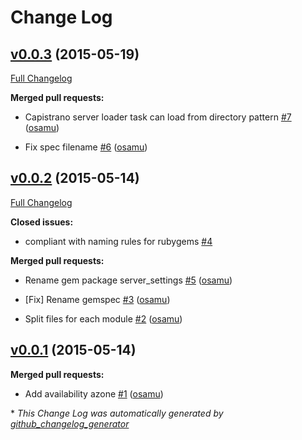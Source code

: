 # Change Log

## [v0.0.3](https://github.com/monsterstrike/server_settings/tree/v0.0.3) (2015-05-19)

[Full Changelog](https://github.com/monsterstrike/server_settings/compare/v0.0.2...v0.0.3)

**Merged pull requests:**

- Capistrano server loader task can load from directory pattern [\#7](https://github.com/monsterstrike/server_settings/pull/7) ([osamu](https://github.com/osamu))

- Fix spec filename [\#6](https://github.com/monsterstrike/server_settings/pull/6) ([osamu](https://github.com/osamu))

## [v0.0.2](https://github.com/monsterstrike/server_settings/tree/v0.0.2) (2015-05-14)

[Full Changelog](https://github.com/monsterstrike/server_settings/compare/v0.0.1...v0.0.2)

**Closed issues:**

- compliant with naming rules for rubygems [\#4](https://github.com/monsterstrike/server_settings/issues/4)

**Merged pull requests:**

- Rename gem package server\_settings [\#5](https://github.com/monsterstrike/server_settings/pull/5) ([osamu](https://github.com/osamu))

- \[Fix\]  Rename gemspec [\#3](https://github.com/monsterstrike/server_settings/pull/3) ([osamu](https://github.com/osamu))

- Split files for each module [\#2](https://github.com/monsterstrike/server_settings/pull/2) ([osamu](https://github.com/osamu))

## [v0.0.1](https://github.com/monsterstrike/server_settings/tree/v0.0.1) (2015-05-14)

**Merged pull requests:**

- Add availability azone [\#1](https://github.com/monsterstrike/server_settings/pull/1) ([osamu](https://github.com/osamu))



\* *This Change Log was automatically generated by [github_changelog_generator](https://github.com/skywinder/Github-Changelog-Generator)*
